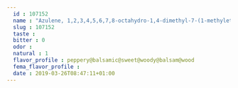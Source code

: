 ```yaml
---
  id : 107152
  name : "Azulene, 1,2,3,4,5,6,7,8-octahydro-1,4-dimethyl-7-(1-methylethenyl)-, (1S,4S,7R)-"
  slug : 107152
  taste : 
  bitter : 0
  odor : 
  natural : 1
  flavor_profile : peppery@balsamic@sweet@woody@balsam@wood
  fema_flavor_profile : 
  date : 2019-03-26T08:47:11+01:00
---
```



